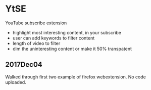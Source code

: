 # YtSE
YouTube subscribe extension
* highlight most interesting content, in your subscribe
* user can add keywords to filter content
* length of video to filter
* dim the uninteresting content or make it 50% transpatent

## 2017Dec04
Walked through first two example of firefox webextension. No code uploaded.
